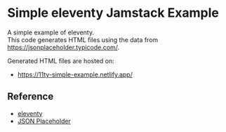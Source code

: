 # Simple eleventy Jamstack Example

A simple example of eleventy.  
This code generates HTML files using the data from https://jsonplaceholder.typicode.com/.

Generated HTML files are hosted on:

- https://11ty-simple-example.netlify.app/

## Reference

- [eleventy](https://www.11ty.dev/)
- [JSON Placeholder](https://jsonplaceholder.typicode.com/)